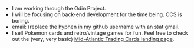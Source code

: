 - I am working through the Odin Project.
- I will be focusing on back-end development for the time being. CCS is boring.
- email: (replace the hyphen in my github username with an s)at gmail.
- I sell Pokemon cards and retro/vintage games for fun. Feel free to check out the (very, very basic) [Mid-Atlantic Trading Cards landing page](https://matltc.com).

<!---
sean-garwood/sean-garwood is a ✨ special ✨ repository because its `README.md` (this file) appears on your GitHub profile.
You can click the Preview link to take a look at your changes.
--->
